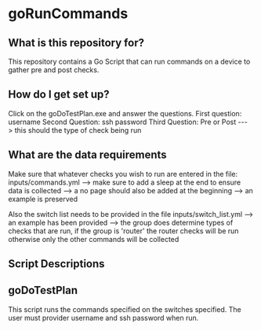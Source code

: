 # goRunCommands #

## What is this repository for? ##

This repository contains a Go Script that can run commands on a device to gather pre and post checks.

## How do I get set up? ##

Click on the goDoTestPlan.exe and answer the questions.
First question: username
Second Question: ssh password
Third Question: Pre or Post ---> this should the type of check being run

## What are the data requirements ##

Make sure that whatever checks you wish to run are entered in the file:
inputs/commands.yml
--> make sure to add a sleep at the end to ensure data is collected
--> a no page should also be added at the beginning
--> an example is preserved

Also the switch list needs to be provided in the file
inputs/switch_list.yml
--> an example has been provided
--> the group does determine types of checks that are run, if the group is 'router' the router checks will be run otherwise only the other commands will be collected

## Script Descriptions ##

## goDoTestPlan

This script runs the commands specified on the switches specified. The user must provider username and ssh password when run.